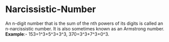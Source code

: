 # Narcissistic-Number
An n-digit number that is the sum of the nth powers of its digits is called an n-narcissistic number. 
It is also sometimes known as an Armstrong number. 
**Example**:- 153=1^3+5^3+3^3, 370=3^3+7^3+0^3. 
